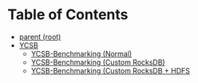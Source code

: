 # Table of Contents

+ [parent (root)](https://github.com/asu-idi/setup-docs)
+ [YCSB](./)
    + [YCSB-Benchmarking (Normal)](./YCSB-Benchmarking.md)
    + [YCSB-Benchmarking (Custom RocksDB)](./YCSB-Custom-Benchmarking.md)
    + [YCSB-Benchmarking (Custom RocksDB + HDFS](./YCSB-Custom-Bnechmarking%20(HDFS).md)